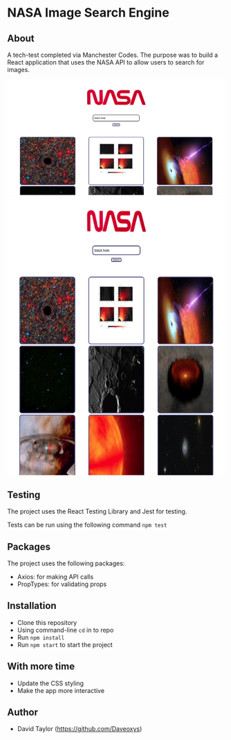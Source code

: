# NASA Image Search Engine

## About

A tech-test completed via Manchester Codes. The purpose was to build a React application that uses the NASA API to allow users to search for images.

![Desktop screenshot](./src/screenshots/NASA-app-desktop.png)
![Mobile screenshot](./src/screenshots/NASA-app-mobile.png)

## Testing

The project uses the React Testing Library and Jest for testing.

Tests can be run using the following command `npm test`

## Packages

The project uses the following packages:

- Axios: for making API calls
- PropTypes: for validating props

## Installation

- Clone this repository
- Using command-line `cd` in to repo
- Run `npm install`
- Run `npm start` to start the project

## With more time

- Update the CSS styling
- Make the app more interactive

## Author

- David Taylor (https://github.com/Daveoxys)
